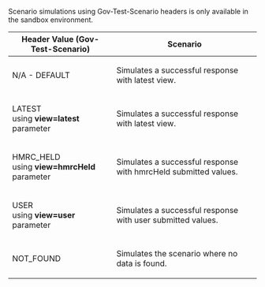 <p>Scenario simulations using Gov-Test-Scenario headers is only available in the sandbox environment.</p>
<table>
    <thead>
        <tr>
            <th>Header Value (Gov-Test-Scenario)</th>
            <th>Scenario</th>
        </tr>
    </thead>
    <tbody>
        <tr>
            <td><p>N/A - DEFAULT</p></td>
            <td><p>Simulates a successful response with latest view.</p></td>
        </tr>
        <tr>
            <td><p>LATEST<br>using <strong>view=latest</strong> parameter</p></td>
            <td><p>Simulates a successful response with latest view.</p></td>
        </tr>
        <tr>
            <td><p>HMRC_HELD<br>using <strong>view=hmrcHeld</strong> parameter</p></td>
            <td><p>Simulates a successful response with hmrcHeld submitted values.</p></td>
        </tr>
        <tr>
            <td><p>USER<br>using <strong>view=user</strong> parameter</p></td>
            <td><p>Simulates a successful response with user submitted values.</p></td>
        </tr>
        <tr>
            <td><p>NOT_FOUND</p></td>
            <td><p>Simulates the scenario where no data is found.</p></td>
        </tr>
    </tbody>
</table>